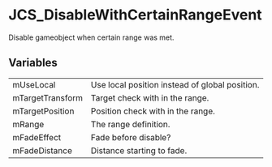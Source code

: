 # JCS_DisableWithCertainRangeEvent

Disable gameobject when certain range was met.


## Variables

<table>
  <tr>
    <td>mUseLocal</td>
    <td>Use local position instead of global position.</td>
  </tr>
  <tr>
    <td>mTargetTransform</td>
    <td>Target check with in the range.</td>
  </tr>
  <tr>
    <td>mTargetPosition</td>
    <td>Position check with in the range.</td>
  </tr>
  <tr>
    <td>mRange</td>
    <td>The range definition.</td>
  </tr>
  <tr>
    <td>mFadeEffect</td>
    <td>Fade before disable?</td>
  </tr>
  <tr>
    <td>mFadeDistance</td>
    <td>Distance starting to fade.</td>
  </tr>
</table>
